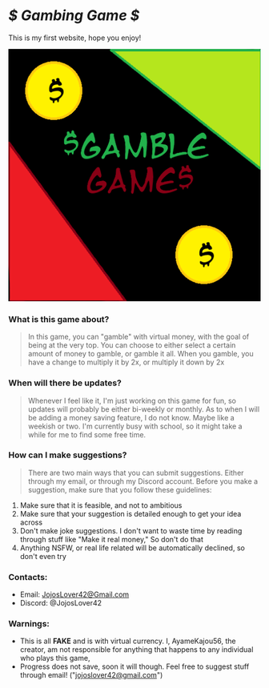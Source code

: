 # *$ Gambing Game $*
This is my first website, hope you enjoy!

![Gamble Game Logo](/Images/Logo.png)

### What is this game about?
> In this game, you can "gamble" with virtual money, with the goal of being at the very top. You can choose to either select a certain amount of money to gamble, or gamble it all. When you gamble, you have a change to multiply it by 2x, or multiply it down by 2x

### When will there be updates?
> Whenever I feel like it, I'm just working on this game for fun, so updates will probably be either bi-weekly or monthly. As to when I will be adding a money saving feature, I do not know. Maybe like a weekish or two. I'm currently busy with school, so it might take a while for me to find some free time.

### How can I make suggestions?
> There are two main ways that you can submit suggestions. Either through my email, or through my Discord account. Before you make a suggestion, make sure that you follow these guidelines:

1. Make sure that it is feasible, and not to ambitious
2. Make sure that your suggestion is detailed enough to get your idea across
3. Don't make joke suggestions. I don't want to waste time by reading through stuff like "Make it real money," So don't do that
4. Anything NSFW, or real life related will be automatically declined, so don't even try

### Contacts:
- Email: JojosLover42@Gmail.com
- Discord: @JojosLover42

### Warnings:
- This is all **FAKE** and is with virtual currency. I, AyameKajou56, the creator, am not responsible for anything that happens to any individual who plays this game,
- Progress does not save, soon it will though. Feel free to suggest stuff through email! ("jojoslover42@gmail.com")